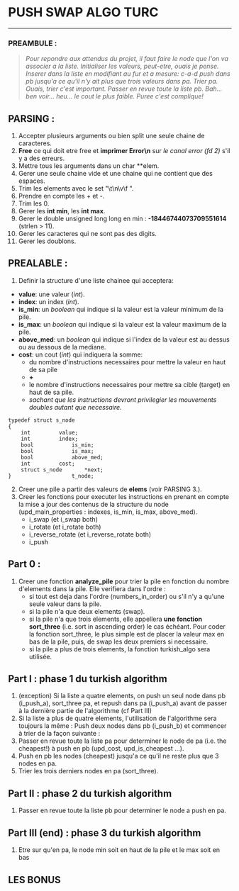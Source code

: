 # PUSH SWAP ALGO TURC
---
### PREAMBULE :
> _Pour repondre aux attendus du projet, il faut faire le node que l'on va associer a la liste. Initialiser les valeurs, peut-etre, ouais je pense. Inserer dans la liste en modifiant au fur et a mesure: c-a-d push dans pb jusqu'a ce qu'il n'y ait plus que trois valeurs dans pa.
Trier pa. Ouais, trier c'est important. Passer en revue toute la liste pb.
Bah... ben voir... heu... le cout le plus faible.
Puree c'est complique!_

## PARSING :
1. Accepter plusieurs arguments ou bien split une seule chaine de caracteres.
2. __Free__ ce qui doit etre free et **imprimer Error\n** sur _le canal error (fd 2)_ s'il y a des erreurs.
3. Mettre tous les arguments dans un char **elem.
4. Gerer une seule chaine vide et une chaine qui ne contient que des espaces.
5. Trim les elements avec le set "\t\n\v\f ".
6. Prendre en compte les + et -.
7. Trim les 0.
8. Gerer les __int min__, les __int max__.
9. Gerer le double unsigned long long en min : __-18446744073709551614__ (strlen > 11).
9. Gerer les caracteres qui ne sont pas des digits.
10. Gerer les doublons.

## PREALABLE :
1. Definir la structure d'une liste chainee qui acceptera:
- __value__: une valeur (_int_).
- __index__: un index (_int_).
- __is_min__: un _boolean_ qui indique si la valeur est la valeur minimum de la pile.
- __is_max__: un _boolean_ qui indique si la valeur est la valeur maximum de la pile.
- __above_med__: un _boolean_ qui indique si l'index de la valeur est au dessus ou au dessous de la mediane.
- __cost__: un cout (_int_) qui indiquera la somme:
  - du nombre d'instructions necessaires pour mettre la valeur en haut de sa pile
  - __+__
  - le nombre d'instructions necessaires pour mettre sa cible (target) en haut de sa pile.
  - _sachant que les instructions devront privilegier les mouvements doubles autant que necessaire._
```
typedef struct s_node
{
	int			value;
	int			index;
	bool			is_min;
	bool			is_max;
	bool			above_med;
	int			cost;
	struct s_node		*next;
}					t_node;
```
2. Creer une pile a partir des valeurs de __elems__ (voir PARSING 3.).
3. Creer les fonctions pour executer les instructions en prenant en compte la mise a jour des contenus de la structure du node (upd_main_properties : indexes, is_min, is_max, above_med).
   - i_swap (et i_swap both)
   - i_rotate (et i_rotate both)
   - i_reverse_rotate (et i_reverse_rotate both)
   - i_push

## Part 0 :
1. Creer une fonction __analyze_pile__ pour trier la pile en fonction du nombre d'elements dans la pile.
Elle verifiera dans l'ordre :
    - si tout est deja dans l'ordre (numbers_in_order) ou s'il n'y a qu'une seule valeur dans la pile.
    - si la pile n'a que deux elements (swap).
    - si la pile n'a que trois elements, elle appellera __une fonction sort_three__ (i.e. sort in ascending order) le cas échéant.
Pour coder la fonction sort_three, le plus simple est de placer la valeur max en bas de la pile, puis, de swap les deux premiers si necessaire.
    - si la pile a plus de trois elements, la fonction turkish_algo sera utilisée.

## Part I : phase 1 du turkish algorithm
1. (exception) Si la liste a quatre elements, on push un seul node dans pb (i_push_a), sort_three pa, et repush dans pa (i_push_a) avant de passer à la dernière partie de l'algorithme (cf Part III)
2. Si la liste a plus de quatre elements, l'utilisation de l'algorithme sera toujours la même : Push deux nodes dans pb (i_push_b) et commencer à trier de la façon suivante :
3. Passer en revue toute la liste pa pour determiner le node de pa (i.e. the cheapest!) à push en pb (upd_cost, upd_is_cheapest ...).
4. Push en pb les nodes (cheapest) jusqu'a ce qu'il ne reste plus que 3 nodes en pa.
5. Trier les trois derniers nodes en pa (sort_three).

## Part II : phase 2 du turkish algorithm
1. Passer en revue toute la liste pb pour determiner le node a push en pa.

## Part III (end) : phase 3 du turkish algorithm
1. Etre sur qu'en pa, le node min soit en haut de la pile et le max soit en bas

## LES BONUS
